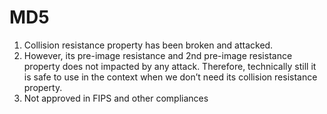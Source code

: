# MD5

1. Collision resistance property has been broken and attacked.
2. However, its pre-image resistance and 2nd pre-image resistance property does not impacted by any attack. Therefore, technically still it is safe to use in the context when we don’t need its collision resistance property.
3. Not approved in FIPS and other compliances

